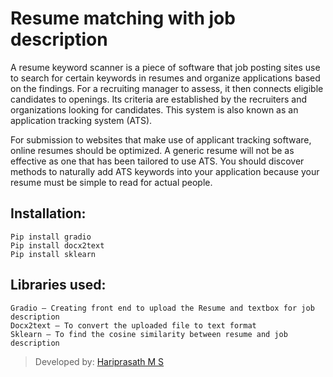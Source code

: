 # **Resume matching with job description**

A resume keyword scanner is a piece of software that job posting sites use to search for certain keywords in resumes and organize applications based on the findings. For a recruiting manager to assess, it then connects eligible candidates to openings. Its criteria are established by the recruiters and organizations looking for candidates. This system is also known as an application tracking system (ATS).

For submission to websites that make use of applicant tracking software, online resumes should be optimized. A generic resume will not be as effective as one that has been tailored to use ATS. You should discover methods to naturally add ATS keywords into your application because your resume must be simple to read for actual people.

## Installation:
	Pip install gradio
 	Pip install docx2text
	Pip install sklearn

## Libraries used:
	Gradio – Creating front end to upload the Resume and textbox for job description
	Docx2text – To convert the uploaded file to text format
	Sklearn – To find the cosine similarity between resume and job description
> Developed by: [Hariprasath M S](https://github.com/DudeitsHp)
